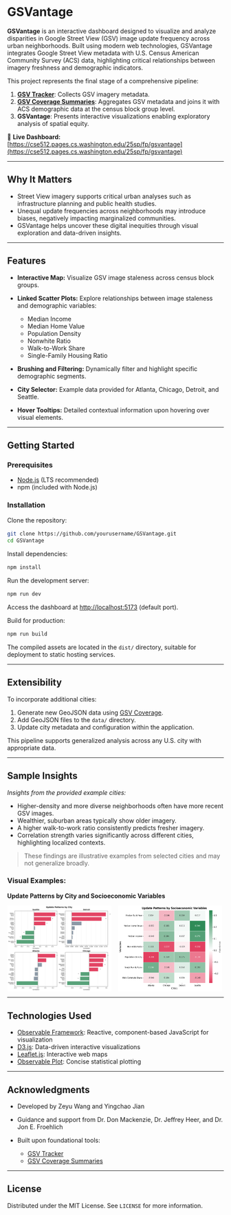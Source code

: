 # GSVantage

**GSVantage** is an interactive dashboard designed to visualize and analyze disparities in Google Street View (GSV) image update frequency across urban neighborhoods. Built using modern web technologies, GSVantage integrates Google Street View metadata with U.S. Census American Community Survey (ACS) data, highlighting critical relationships between imagery freshness and demographic indicators.

This project represents the final stage of a comprehensive pipeline:

1. **[GSV Tracker](https://github.com/jonfroehlich/gsv-tracker)**: Collects GSV imagery metadata.
2. **[GSV Coverage Summaries](https://github.com/Zaynwang1/GSV-coverage)**: Aggregates GSV metadata and joins it with ACS demographic data at the census block group level.
3. **GSVantage**: Presents interactive visualizations enabling exploratory analysis of spatial equity.

🔗 **Live Dashboard:** [https://cse512.pages.cs.washington.edu/25sp/fp/gsvantage](https://cse512.pages.cs.washington.edu/25sp/fp/gsvantage)

---

## Why It Matters

* Street View imagery supports critical urban analyses such as infrastructure planning and public health studies.
* Unequal update frequencies across neighborhoods may introduce biases, negatively impacting marginalized communities.
* GSVantage helps uncover these digital inequities through visual exploration and data-driven insights.

---

## Features

* **Interactive Map:** Visualize GSV image staleness across census block groups.
* **Linked Scatter Plots:** Explore relationships between image staleness and demographic variables:

  * Median Income
  * Median Home Value
  * Population Density
  * Nonwhite Ratio
  * Walk-to-Work Share
  * Single-Family Housing Ratio
* **Brushing and Filtering:** Dynamically filter and highlight specific demographic segments.
* **City Selector:** Example data provided for Atlanta, Chicago, Detroit, and Seattle.
* **Hover Tooltips:** Detailed contextual information upon hovering over visual elements.

---

## Getting Started

### Prerequisites

* [Node.js](https://nodejs.org/) (LTS recommended)
* npm (included with Node.js)

### Installation

Clone the repository:

```bash
git clone https://github.com/yourusername/GSVantage.git
cd GSVantage
```

Install dependencies:

```bash
npm install
```

Run the development server:

```bash
npm run dev
```

Access the dashboard at [http://localhost:5173](http://localhost:5173) (default port).

Build for production:

```bash
npm run build
```

The compiled assets are located in the `dist/` directory, suitable for deployment to static hosting services.

---

## Extensibility

To incorporate additional cities:

1. Generate new GeoJSON data using [GSV Coverage](https://github.com/Zaynwang1/GSV-coverage).
2. Add GeoJSON files to the `data/` directory.
3. Update city metadata and configuration within the application.

This pipeline supports generalized analysis across any U.S. city with appropriate data.

---

## Sample Insights

*Insights from the provided example cities:*

- Higher-density and more diverse neighborhoods often have more recent GSV images.
- Wealthier, suburban areas typically show older imagery.
- A higher walk-to-work ratio consistently predicts fresher imagery.
- Correlation strength varies significantly across different cities, highlighting localized contexts.

> These findings are illustrative examples from selected cities and may not generalize broadly.

### Visual Examples:

**Update Patterns by City and Socioeconomic Variables**

<div style="display: flex; gap: 16px;">
  <img src="src/data/four_cities_update_patterns.png" alt="Update Patterns by City" width="48%">
  <img src="src/data/heatmap_main_correlations.png" alt="Update Patterns by Socioeconomic Variables" width="48%">
</div>

---

## Technologies Used

* [Observable Framework](https://observablehq.com/framework/): Reactive, component-based JavaScript for visualization
* [D3.js](https://d3js.org/): Data-driven interactive visualizations
* [Leaflet.js](https://leafletjs.com/): Interactive web maps
* [Observable Plot](https://observablehq.com/plot): Concise statistical plotting

---

## Acknowledgments

* Developed by Zeyu Wang and Yingchao Jian
* Guidance and support from Dr. Don Mackenzie, Dr. Jeffrey Heer, and Dr. Jon E. Froehlich
* Built upon foundational tools:

  * [GSV Tracker](https://github.com/jonfroehlich/gsv-tracker)
  * [GSV Coverage Summaries](https://github.com/Zaynwang1/GSV-coverage)

---

## License

Distributed under the MIT License. See `LICENSE` for more information.
